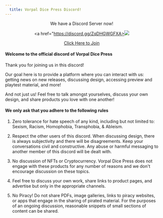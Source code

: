 ```yaml
---
  title: Vorpal Dice Press Discord!
---
```


<style>
main a {
	color:	#4f115f;
	text-decoration:	none;
	font-style:	italic;
	font-weight:	bold;
}
main .feature {
	text-indent: 15px;
}
main .hanging {
	text-indent: -15px;
	margin-left: 15px;
}
main table {
	border-spacing:	5px;
}
main h2 {
	margin-bottom:	2px;
}
main h3 {
	margin-bottom:	2px;
}
main h4 {
	margin-bottom:	2px;
}
main .spelllist {
	margin-left:	15px;
}
main .editor {
	width: 75%;
	margin-left:	15px;
	margin-right:	15px;
	padding-left:	10px;
	padding-right:	10px;
	padding-top:	1px;
	padding-bottom:	5px;
	background-color:	rgba(128, 187, 59, 0.25);
}
</style>

<center>

We have a Discord Server now!

</center>

<center>

<a href="https://discord.gg/ZqDHGWGFXA><img src="../img/VDP_final-5.png" /></a>

</center>

<center>

<a href="https://discord.gg/ZqDHGWGFXA">Click Here to Join</a>

</center>

#### Welcome to the official discord of Vorpal Dice Press

Thank you for joining us in this discord!

Our goal here is to provide a platform where you can interact with us: getting news on new releases, discussing design, accessing preview and playtest material, and more!

And not just us! Feel free to talk amongst yourselves, discuss your own design, and share products you love with one another!

#### We only ask that you adhere to the following rules

1. Zero tolerance for hate speech of any kind, including but not limited to: Sexism, Racism, Homophobia, Transphobia, & Ableism.

2. Respect the other users of this discord. When discussing design, there is always subjectivity and there will be disagreements. Keep your conversations civil and constructive. Any abuse or harmful messaging to another member of this discord will be dealt with.

3. No discussion of NFTs or Cryptocurrency. Vorpal Dice Press does not engage with these products for any number of reasons and we don't encourage discussion on these topics.

4. Feel free to discuss your own work, share links to product pages, and advertise but only in the appropriate channels.

5. No Piracy! Do not share PDFs, image galleries, links to piracy websites, or apps that engage in the sharing of pirated material. For the purposes of an ongoing discussion, reasonable snippets of small sections of content can be shared.